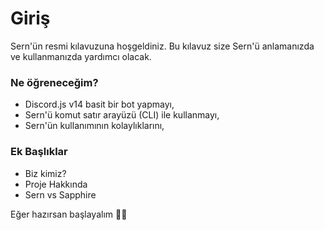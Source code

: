 # Giriş

Sern'ün resmi kılavuzuna hoşgeldiniz. Bu kılavuz size Sern'ü anlamanızda ve kullanmanızda yardımcı olacak.

### Ne öğreneceğim?

* Discord.js v14 basit bir bot yapmayı,
* Sern'ü komut satır arayüzü (CLI) ile kullanmayı,
* Sern'ün kullanımının kolaylıklarını,

### Ek Başlıklar

* Biz kimiz?
* Proje Hakkında
* Sern vs Sapphire

Eğer hazırsan başlayalım 🥳🥰
